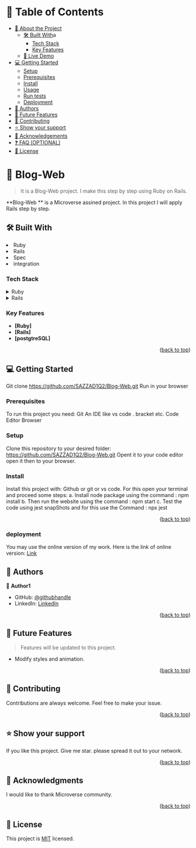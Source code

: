 



# 📗 Table of Contents

- [📖 About the Project](#about-project)
  - [🛠 Built With](#built-with)a
    - [Tech Stack](#tech-stack)
    - [Key Features](#key-features)
  - [🚀 Live Demo](#live-demo)
- [💻 Getting Started](#getting-started)
  - [Setup](#setup)
  - [Prerequisites](#prerequisites)
  - [Install](#install)
  - [Usage](#usage)
  - [Run tests](#run-tests)
  - [Deployment](#triangular_flag_on_post-deployment)
- [👥 Authors](#authors)
- [🔭 Future Features](#future-features)
- [🤝 Contributing](#contributing)
- [⭐️ Show your support](#support)
- [🙏 Acknowledgements](#acknowledgements)
- [❓ FAQ (OPTIONAL)](#faq)
- [📝 License](#license)



# 📖  Blog-Web <a name="Blog-Web"></a>

> It is a Blog-Web project. I make this step by step using Ruby on Rails.

**Blog-Web ** is a Microverse assined project. In this project I will apply Rails step by step.

## 🛠 Built With <a name="built-with"></a>
<li>Ruby</li>
<li>Rails</li>
<li>Spec</li>
<li>integration</li>

### Tech Stack <a name="tech-stack"></a>


<details>
  <summary>Ruby</summary>
  <ul>
    <li><a href="https://reactjs.org/">Ruby</a></li>
  </ul>
</details>

<details>
  <summary>Rails</summary>
  <ul>
    <li><a href="https://expressjs.com/">Rails</a></li>
  </ul>
</details>


<!-- Features -->

### Key Features <a name="key-features"></a>



- **[Ruby]**
- **[Rails]**
- **[postgtreSQL]**

<p align="right">(<a href="#readme-top">back to top</a>)</p>

<!-- GETTING STARTED -->

## 💻 Getting Started <a name="getting-started"></a>

Git clone https://github.com/SAZZAD1Q2/Blog-Web.git
Run in your browser

### Prerequisites

To run this project you need:
Git
An IDE like vs code . bracket etc.
Code Editor
Browser

### Setup

Clone this repository to your desired folder: https://github.com/SAZZAD1Q2/Blog-Web.git
Opent it to your code editor
open it then to your browser.


### Install

Install this project with:
Github or git or vs code. For this open your terminal and proceed some steps:
a. Install node package using the command : npm install
b. Then run the website using the command : npm start
c. Test the code using jest snapShots and for this use the Command : npx jest

<p align="right">(<a href="#readme-top">back to top</a>)</p>

### deployment

You may use the online version of my work. Here is the link of online version: [Link]()

<!-- AUTHORS -->

## 👥 Authors <a name="authors"></a>


👤 **Author1**

- GitHub: [@githubhandle](https://github.com/SAZZAD1Q2/Blog-Web.git)
- LinkedIn: [LinkedIn](https://www.linkedin.com/in/sazzad3y/)

<p align="right">(<a href="#readme-top">back to top</a>)</p>

<!-- FUTURE FEATURES -->

## 🔭 Future Features <a name="future-features"></a>

> Features will be updated to this project.

- Modify styles and animation.

<p align="right">(<a href="#readme-top">back to top</a>)</p>

<!-- CONTRIBUTING -->

## 🤝 Contributing <a name="contributing"></a>
Contributions are always welcome. Feel free to make your issue.

<p align="right">(<a href="#readme-top">back to top</a>)</p>

<!-- SUPPORT -->

## ⭐️ Show your support <a name="support"></a>
If you like this project. Give me star. please spread it out to your network.

<p align="right">(<a href="#readme-top">back to top</a>)</p>

<!-- ACKNOWLEDGEMENTS -->

## 🙏 Acknowledgments <a name="acknowledgements"></a>
I would like to thank Microverse community.

<p align="right">(<a href="#readme-top">back to top</a>)</p>

## 📝 License <a name="LICENSE"></a>

This project is [MIT](./LICENSE) licensed.


